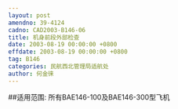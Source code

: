 ```yaml
---
layout: post
amendno: 39-4124
cadno: CAD2003-B146-06
title: 机身前段外部检查
date: 2003-08-19 00:00:00 +0800
effdate: 2003-08-19 00:00:00 +0800
tag: B146
categories: 民航西北管理局适航处
author: 何金徕
---
```


##适用范围:
所有BAE146-100及BAE146-300型飞机

